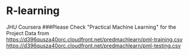 # R-learning
JHU Coursera
###Please Check "Practical Machine Learning" for the Project
Data from https://d396qusza40orc.cloudfront.net/predmachlearn/pml-training.csv
          https://d396qusza40orc.cloudfront.net/predmachlearn/pml-testing.csv
          

